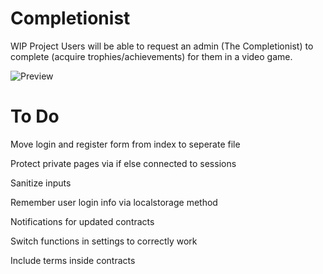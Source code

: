 # Completionist
WIP Project
Users will be able to request an admin (The Completionist) to complete (acquire trophies/achievements) for them in a video game.

![Preview](https://github.com/chloechantelle/blush/blob/master/view/img/preview.gif "Preview")

# To Do

Move login and register form from index to seperate file

Protect private pages via if else connected to sessions

Sanitize inputs

Remember user login info via localstorage method

Notifications for updated contracts

Switch functions in settings to correctly work

Include terms inside contracts